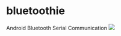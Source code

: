 # bluetoothie
Android Bluetooth Serial Communication
[![](https://jitpack.io/v/onatakduman/bluetoothie.svg)](https://jitpack.io/#onatakduman/bluetoothie)
